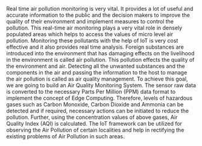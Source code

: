 Real time air pollution monitoring is very vital. It provides a lot of useful and accurate information to the public and the decision makers to improve the quality of their environment and implement measures to control the pollution. This real-time air monitoring plays a very vital role in densely populated areas which helps to access the values of micro level air pollution. Monitoring these pollutants with the help of IoT is very cost effective and it also provides real time analysis. Foreign substances are introduced into the environment that has damaging effects on the livelihood in the environment is called air pollution. This pollution effects the quality of the environment and air. Detecting all the unwanted substances and the components in the air and passing the information to the host to manage the air pollution is called as air quality management. To achieve this goal, we are going to build an Air Quality Monitoring System. The sensor raw data is converted to the necessary Parts Per Million (PPM) data format to implement the concept of Edge Computing. Therefore, levels of hazardous gases such as Carbon Monoxide, Carbon Dioxide and Ammonia can be detected and if required, necessary actions can be initiated to reduce the pollution. Further, using the concentration values of above gases, Air Quality Index (AQI) is calculated. The IoT framework can be utilized for observing the Air Pollution of certain localities and help in rectifying the existing problems of Air Pollution in such areas.
